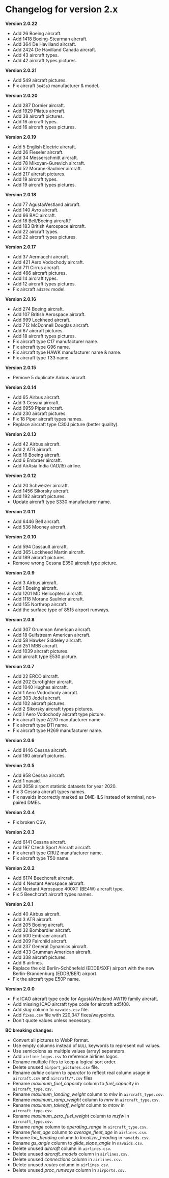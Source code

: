 # Changelog for version 2.x

**Version 2.0.22**

- Add 26 Boeing aircraft.
- Add 1418 Boeing-Stearman aircraft.
- Add 364 De Havilland aircraft.
- Add 2424 De Havilland Canada aircraft.
- Add 43 aircraft types.
- Add 42 aircraft types pictures.

**Version 2.0.21**

- Add 549 aircraft pictures.
- Fix aircraft `3e45a3` manufacturer & model.

**Version 2.0.20**

- Add 287 Dornier aircraft.
- Add 1929 Pilatus aircraft.
- Add 38 aircraft pictures.
- Add 16 aircraft types.
- Add 16 aircraft types pictures.

**Version 2.0.19**

- Add 5 English Electric aircraft.
- Add 26 Fieseler aircraft.
- Add 34 Messerschmitt aircraft.
- Add 78 Mikoyan-Gurevich aircraft.
- Add 52 Morane-Saulnier aircraft.
- Add 217 aircraft pictures.
- Add 19 aircraft types.
- Add 19 aircraft types pictures.

**Version 2.0.18**

- Add 77 AgustaWestland aircraft.
- Add 140 Avro aircraft.
- Add 66 BAC aircraft.
- Add 18 Bell/Boeing aircraft?
- Add 183 British Aerospace aircraft.
- Add 22 aircraft types.
- Add 22 aircraft types pictures.

**Version 2.0.17**

- Add 37 Aermacchi aircraft.
- Add 421 Aero Vodochody aircraft.
- Add 711 Cirrus aircraft.
- Add 466 aircraft pictures.
- Add 14 aircraft types.
- Add 12 aircraft types pictures.
- Fix aircraft `ad120c` model.

**Version 2.0.16**

- Add 274 Boeing aircraft.
- Add 107 British Aerospace aircraft.
- Add 999 Lockheed aircraft.
- Add 712 McDonnell Douglas aircraft.
- Add 67 aircraft pictures.
- Add 18 aircraft types pictures.
- Fix aircraft type C17 manufacturer name.
- Fix aircraft type G96 name.
- Fix aircraft type HAWK manufacturer name & name.
- Fix aircraft type T33 name.

**Version 2.0.15**

- Remove 5 duplicate Airbus aircraft.

**Version 2.0.14**

- Add 65 Airbus aircraft.
- Add 3 Cessna aircraft.
- Add 6959 Piper aircraft.
- Add 230 aircraft pictures.
- Fix 18 Piper aircraft types names.
- Replace aircraft type C30J picture (better quality).

**Version 2.0.13**

- Add 42 Airbus aircraft.
- Add 2 ATR aircraft.
- Add 16 Boeing aircraft.
- Add 6 Embraer aircraft.
- Add AirAsia India (IAD/I5) airline.

**Version 2.0.12**

- Add 20 Schweizer aircraft.
- Add 1456 Sikorsky aircraft.
- Add 192 aircraft pictures.
- Update aircraft type S330 manufacturer name.

**Version 2.0.11**

- Add 6446 Bell aircraft.
- Add 536 Mooney aircraft.

**Version 2.0.10**

- Add 594 Dassault aircraft.
- Add 365 Lockheed Martin aircraft.
- Add 189 aircraft pictures.
- Remove wrong Cessna E350 aircraft type picture.

**Version 2.0.9**

- Add 3 Airbus aircraft.
- Add 1 Boeing aircraft.
- Add 1201 MD Helicopters aircraft.
- Add 1118 Morane Saulnier aircraft.
- Add 155 Northrop aircraft.
- Add the surface type of 8515 airport runways.

**Version 2.0.8**

- Add 307 Grumman American aircraft.
- Add 18 Gulfstream American aircraft.
- Add 58 Hawker Siddeley aircraft.
- Add 251 MBB aircraft.
- Add 1039 aircraft pictures.
- Add aircraft type E530 picture.

**Version 2.0.7**

- Add 22 ERCO aircraft.
- Add 202 Eurofighter aircraft.
- Add 1040 Hughes aircraft.
- Add 1 Aero Vodochody aircraft.
- Add 303 Jodel aircraft.
- Add 102 aircraft pictures.
- Add 2 Sikorsky aircraft types pictures.
- Add 1 Aero Vodochody aircraft type picture.
- Fix aircraft type A270 manufacturer name.
- Fix aircraft type D11 name.
- Fix aircraft type H269 manufacturer name.

**Version 2.0.6**

- Add 8146 Cessna aircraft.
- Add 180 aircraft pictures.

**Version 2.0.5**

- Add 958 Cessna aircraft.
- Add 1 navaid.
- Add 3058 airport statistic datasets for year 2020.
- Fix 3 Cessna aircraft types names.
- Fix navaids incorrectly marked as DME-ILS instead of terminal, non-paired DMEs.

**Version 2.0.4**

- Fix broken CSV.

**Version 2.0.3**

- Add 6141 Cessna aircraft.
- Add 197 Czech Sport Aircraft aircraft.
- Fix aircraft type CRUZ manufacturer name.
- Fix aircraft type T50 name.

**Version 2.0.2**

- Add 6174 Beechcraft aircraft.
- Add 4 Nextant Aerospace aircraft.
- Add Nextant Aerospace 400XT (BE4W) aircraft type.
- Fix 5 Beechcraft aircraft types names.

**Version 2.0.1**

- Add 40 Airbus aircraft.
- Add 3 ATR aircraft.
- Add 205 Boeing aircraft.
- Add 32 Bombardier aircraft.
- Add 500 Embraer aircraft.
- Add 209 Fairchild aircraft.
- Add 237 General Dynamics aircraft.
- Add 433 Grumman American aircraft.
- Add 338 aircraft pictures.
- Add 8 airlines.
- Replace the old Berlin-Schönefeld (EDDB/SXF) airport with the new Berlin-Brandenburg (EDDB/BER) airport.
- Fix the aircraft type E50P name.

**Version 2.0.0**

- Fix ICAO aircraft type code for AgustaWestland AW119 family aircraft.
- Add missing ICAO aircraft type code for aircraft ad5f08.
- Add *slug* column to `navaids.csv` file.
- Add `fixes.csv` file with 220,347 fixes/waypoints.
- Don't quote values unless necessary.

**BC breaking changes:**

- Convert all pictures to WebP format.
- Use empty columns instead of `NULL` keywords to represent null values.
- Use semicolons as multiple values (array) separators.
- Add `airline_logos.csv` to reference airlines logos.
- Rename multiple files to keep a logical sort order.
- Delete unused `airport_pictures.csv` file.
- Rename *airline* column to *operator* to reflect real column usage in `aircraft.csv` and `aircraft/*.csv` files
- Rename *maximum_fuel_capacity* column to *fuel_capacity* in `aircraft_type.csv`.
- Rename *maximum_landing_weight* column to *mlw* in `aircraft_type.csv`.
- Rename *maximum_ramp_weight* column to *mrw* in `aircraft_type.csv`.
- Rename *maximum_takeoff_weight* column to *mtow* in `aircraft_type.csv`.
- Rename *maximum_zero_fuel_weight* column to *mzfw* in `aircraft_type.csv`.
- Rename *range* column to *operating_range* in `aircraft_type.csv`.
- Rename *fleet_age* column to *average_fleet_age* in `airlines.csv`.
- Rename *loc_heading* column to *localizer_heading* in `navaids.csv`.
- Rename *gs_angle* column to *glide_slope_angle* in `navaids.csv`.
- Delete unused *aircraft* column in `airlines.csv`.
- Delete unused *aircraft_models* column in `airlines.csv`.
- Delete unused *connections* column in `airlines.csv`.
- Delete unused *routes* column in `airlines.csv`.
- Delete unused *proc_runways* column in `airports.csv`.
